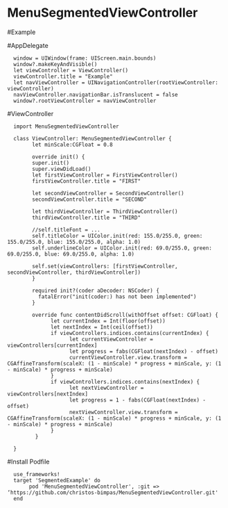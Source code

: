 # MenuSegmentedViewController

#Example

#AppDelegate

      window = UIWindow(frame: UIScreen.main.bounds)
      window?.makeKeyAndVisible()
      let viewController = ViewController()
      viewController.title = "Example"
      let navViewController = UINavigationController(rootViewController: viewController)
      navViewController.navigationBar.isTranslucent = false
      window?.rootViewController = navViewController
        
#ViewController

      import MenuSegmentedViewController

      class ViewController: MenuSegmentedViewController {
            let minScale:CGFloat = 0.8
            
            override init() {
            super.init()
            super.viewDidLoad()
            let firstViewController = FirstViewController()
            firstViewController.title = "FIRST"

            let secondViewController = SecondViewController()
            secondViewController.title = "SECOND"

            let thirdViewController = ThirdViewController()
            thirdViewController.title = "THIRD"

            //self.titleFont = ...
            self.titleColor = UIColor.init(red: 155.0/255.0, green: 155.0/255.0, blue: 155.0/255.0, alpha: 1.0)
            self.underlineColor = UIColor.init(red: 69.0/255.0, green: 69.0/255.0, blue: 69.0/255.0, alpha: 1.0)

            self.set(viewControllers: [firstViewController, secondViewController, thirdViewController])
            }

            required init?(coder aDecoder: NSCoder) {
              fatalError("init(coder:) has not been implemented")
            }

            override func contentDidScroll(withOffset offset: CGFloat) {
                  let currentIndex = Int(floor(offset))
                  let nextIndex = Int(ceil(offset))
                  if viewControllers.indices.contains(currentIndex) {
                        let currentViewController = viewControllers[currentIndex]
                        let progress = fabs(CGFloat(nextIndex) - offset)
                        currentViewController.view.transform = CGAffineTransform(scaleX: (1 - minScale) * progress + minScale, y: (1 - minScale) * progress + minScale)
                  }
                  if viewControllers.indices.contains(nextIndex) {
                        let nextViewController = viewControllers[nextIndex]
                        let progress = 1 - fabs(CGFloat(nextIndex) - offset)
                        nextViewController.view.transform = CGAffineTransform(scaleX: (1 - minScale) * progress + minScale, y: (1 - minScale) * progress + minScale)
                  }
             }

      }
      
#Install
Podfile

      use_frameworks!
      target 'SegmentedExample' do
           pod 'MenuSegmentedViewController', :git => ‘https://github.com/christos-bimpas/MenuSegmentedViewController.git'
      end
